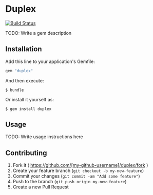 # Duplex

[![Build Status](https://img.shields.io/travis/jneander/duplex/wip.svg)](https://travis-ci.org/jneander/duplex)

TODO: Write a gem description

## Installation

Add this line to your application's Gemfile:

```ruby
gem "duplex"
```

And then execute:

    $ bundle

Or install it yourself as:

    $ gem install duplex

## Usage

TODO: Write usage instructions here

## Contributing

1. Fork it ( https://github.com/[my-github-username]/duplex/fork )
2. Create your feature branch (`git checkout -b my-new-feature`)
3. Commit your changes (`git commit -am "Add some feature"`)
4. Push to the branch (`git push origin my-new-feature`)
5. Create a new Pull Request
